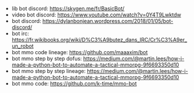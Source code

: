 * lib bot discord: https://skygen.me/fr/BasicBot/
* video bot discord: https://www.youtube.com/watch?v=0Y4T9Lwktdw
* bot discord: https://dylanbonjean.wordpress.com/2018/01/05/bot-discord/
* bot irc: https://fr.wikibooks.org/wiki/D%C3%A9butez_dans_IRC/Cr%C3%A9er_un_robot
* bot mmo code lineage: https://github.com/maaaxim/bot
* bot mmo step by step dofus: https://medium.com/@martin.lees/how-i-made-a-python-bot-to-automate-a-tactical-mmorpg-9f6693350d10
* bot mmo step by step lineage: https://medium.com/@martin.lees/how-i-made-a-python-bot-to-automate-a-tactical-mmorpg-9f6693350d10
* bot mmo code: https://github.com/k-time/mmo-bot


